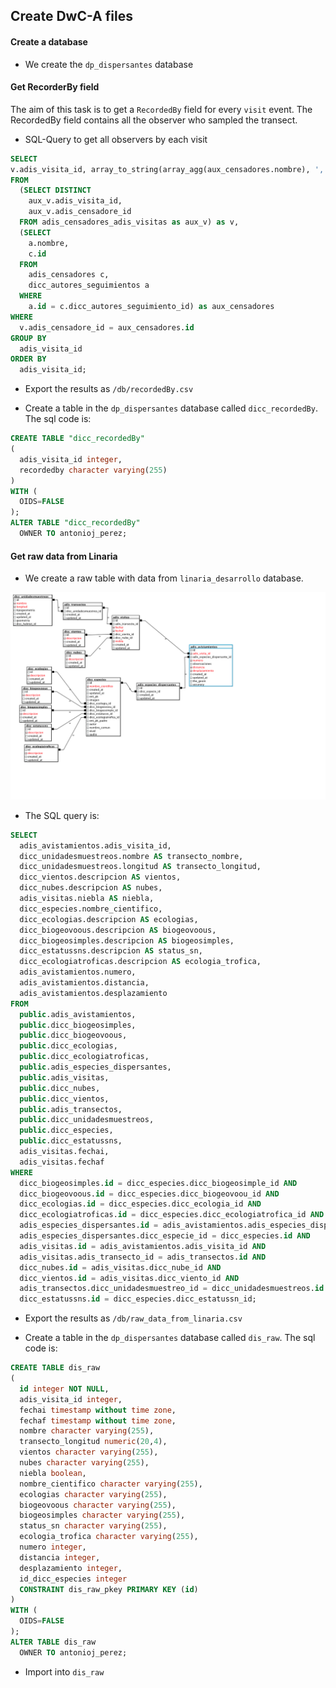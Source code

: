 ## Create DwC-A files

#### Create a database

* We create the `dp_dispersantes` database

#### Get RecorderBy field
The aim of this task is to get a `RecordedBy` field for every `visit` event. The RecordedBy field contains all the observer who sampled the transect. 

* SQL-Query to get all observers by each visit 

```sql 
SELECT
v.adis_visita_id, array_to_string(array_agg(aux_censadores.nombre), ', ') as RecordedBy
FROM 
  (SELECT DISTINCT 
    aux_v.adis_visita_id, 
    aux_v.adis_censadore_id 
  FROM adis_censadores_adis_visitas as aux_v) as v,
  (SELECT 
    a.nombre, 
    c.id 
  FROM 
    adis_censadores c, 
    dicc_autores_seguimientos a 
  WHERE 
    a.id = c.dicc_autores_seguimiento_id) as aux_censadores
WHERE
  v.adis_censadore_id = aux_censadores.id
GROUP BY
  adis_visita_id
ORDER BY
  adis_visita_id;
```

* Export the results as `/db/recordedBy.csv` 

* Create a table in the `dp_dispersantes` database called `dicc_recordedBy`. The sql code is:
```sql
CREATE TABLE "dicc_recordedBy"
(
  adis_visita_id integer,
  recordedby character varying(255)
)
WITH (
  OIDS=FALSE
);
ALTER TABLE "dicc_recordedBy"
  OWNER TO antonioj_perez;
```

#### Get raw data from Linaria

* We create a raw table with data from `linaria_desarrollo` database.

![](/db/raw_query_linaria.png)

* The SQL query is: 

```sql 
SELECT 
  adis_avistamientos.adis_visita_id, 
  dicc_unidadesmuestreos.nombre AS transecto_nombre, 
  dicc_unidadesmuestreos.longitud AS transecto_longitud, 
  dicc_vientos.descripcion AS vientos, 
  dicc_nubes.descripcion AS nubes, 
  adis_visitas.niebla AS niebla, 
  dicc_especies.nombre_cientifico, 
  dicc_ecologias.descripcion AS ecologias, 
  dicc_biogeovoous.descripcion AS biogeovoous, 
  dicc_biogeosimples.descripcion AS biogeosimples, 
  dicc_estatussns.descripcion AS status_sn, 
  dicc_ecologiatroficas.descripcion AS ecologia_trofica, 
  adis_avistamientos.numero, 
  adis_avistamientos.distancia, 
  adis_avistamientos.desplazamiento
FROM 
  public.adis_avistamientos, 
  public.dicc_biogeosimples, 
  public.dicc_biogeovoous, 
  public.dicc_ecologias, 
  public.dicc_ecologiatroficas, 
  public.adis_especies_dispersantes, 
  public.adis_visitas, 
  public.dicc_nubes, 
  public.dicc_vientos, 
  public.adis_transectos, 
  public.dicc_unidadesmuestreos, 
  public.dicc_especies, 
  public.dicc_estatussns,
  adis_visitas.fechai, 
  adis_visitas.fechaf 
WHERE 
  dicc_biogeosimples.id = dicc_especies.dicc_biogeosimple_id AND
  dicc_biogeovoous.id = dicc_especies.dicc_biogeovoou_id AND
  dicc_ecologias.id = dicc_especies.dicc_ecologia_id AND
  dicc_ecologiatroficas.id = dicc_especies.dicc_ecologiatrofica_id AND
  adis_especies_dispersantes.id = adis_avistamientos.adis_especies_dispersante_id AND
  adis_especies_dispersantes.dicc_especie_id = dicc_especies.id AND
  adis_visitas.id = adis_avistamientos.adis_visita_id AND
  adis_visitas.adis_transecto_id = adis_transectos.id AND
  dicc_nubes.id = adis_visitas.dicc_nube_id AND
  dicc_vientos.id = adis_visitas.dicc_viento_id AND
  adis_transectos.dicc_unidadesmuestreo_id = dicc_unidadesmuestreos.id AND
  dicc_estatussns.id = dicc_especies.dicc_estatussn_id;
```

* Export the results as `/db/raw_data_from_linaria.csv`

* Create a table in the `dp_dispersantes` database called `dis_raw`. The sql code is:
```sql
CREATE TABLE dis_raw
(
  id integer NOT NULL,
  adis_visita_id integer,
  fechai timestamp without time zone,
  fechaf timestamp without time zone,
  nombre character varying(255),
  transecto_longitud numeric(20,4),
  vientos character varying(255),
  nubes character varying(255),
  niebla boolean,
  nombre_cientifico character varying(255),
  ecologias character varying(255),
  biogeovoous character varying(255),
  biogeosimples character varying(255),
  status_sn character varying(255),
  ecologia_trofica character varying(255),
  numero integer,
  distancia integer,
  desplazamiento integer,
  id_dicc_especies integer
  CONSTRAINT dis_raw_pkey PRIMARY KEY (id)
)
WITH (
  OIDS=FALSE
);
ALTER TABLE dis_raw
  OWNER TO antonioj_perez;
```
* Import into `dis_raw`

